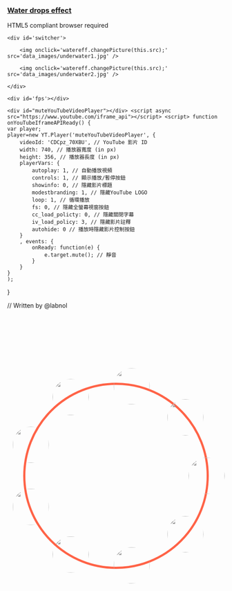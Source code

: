 <html>

<style>
    
    html {
            height: 100%;
    }

    body {
            background-image: url(https://i.imgur.com/FYozCtc.jpg?1);
            background-repeat: no-repeat;
            background-attachment: fixed;
            background-position: center;
            background-size: cover;
    }
    
    .circle-container {
	    position: relative;top:100px;
	    /* 1 */
	    width: 30em;
	    height: 30em;
	    padding: 0;
	    border-radius: 50%;
	    list-style: none;
	    /* 2 */
	    box-sizing: content-box;
	    /* 3 */
	    margin: 5em auto 0;
	    border: solid 5px tomato;
	}

	.circle-container > * {
	    /* 4 */
	    display: block;
	    position: absolute;
	    top: 50%;
	    left: 50%;
	    width: 6em;
	    height: 6em;
	    margin: -3em;
	}

	.circle-container >:nth-of-type(1) {
	    transform: rotate(0deg) translate(15em) rotate(0deg);
	}

	.circle-container >:nth-of-type(2) {
	    transform: rotate(40deg) translate(15em) rotate(-40deg);
	}

	.circle-container >:nth-of-type(3) {
	    transform: rotate(80deg) translate(15em) rotate(-80deg);
	}

	.circle-container >:nth-of-type(4) {
	    transform: rotate(120deg) translate(15em) rotate(-120deg);
	}

	.circle-container >:nth-of-type(5) {
	    transform: rotate(160deg) translate(15em) rotate(-160deg);
	}

	.circle-container >:nth-of-type(6) {
	    transform: rotate(200deg) translate(15em) rotate(-200deg);
	}

	.circle-container >:nth-of-type(7) {
	    transform: rotate(240deg) translate(15em) rotate(-240deg);
	}

	.circle-container >:nth-of-type(8) {
	    transform: rotate(280deg) translate(15em) rotate(-280deg);
	}
	
	.circle-container >:nth-of-type(9) {
	    transform: rotate(320deg) translate(15em) rotate(-320deg);
	}
	
	.circle-container img {
	    display: block;
	    width: 100%;
	    border-radius: 50%;
	    filter: grayscale(100%);
	}

	.circle-container img:hover {
	    filter: grayscale(0);
	}

	.wave{
		  position:absolute;
		  top:calc((100% - 30px)/2);
		  left:calc((100% - 30px)/2);
		  width:30px;
		  height:30px;
		  border-radius:300px;
		  background:url(https://i.imgur.com/FYozCtc.jpg?1);
		  background-attachment:fixed;
		  background-position:center center;
	}
	.wave0{
	  z-index:2;
	  background-size:auto 106%;
	  -webkit-animation:w 1s forwards;
	}
	.wave1{
	  z-index:3;
	  background-size:auto 102%;
	  -webkit-animation:w 1s .2s forwards;
	}
	.wave2{
	  z-index:4;
	  background-size:auto 104%;
	  -webkit-animation:w 1s .4s forwards;
	}
	.wave3{
	  z-index:5;
	  background-size:auto 101%;
	  -webkit-animation:w 1s .5s forwards;
	}
	.wave4{
	  z-index:6;
	  background-size:auto 102%;
	  -webkit-animation:w 1s .8s forwards;
	}
	.wave5{
	  z-index:7;
	  background-size:auto 100%;
	  -webkit-animation:w 1s 1s forwards;
	}
	@-webkit-keyframes w{
	  0%{
	    top:calc((100% - 30px)/2);
	    left:calc((100% - 30px)/2);
	    width:30px;
	    height:30px;
	  }
	  100%{
	    top:calc((100% - 300px)/2);
	    left:calc((100% - 300px)/2);
	    width:300px;
	    height:300px;
	  }
	}

</style>


<head>
    	<script src="https://ajax.googleapis.com/ajax/libs/jquery/3.4.0/jquery.min.js"></script>
   	<meta charset=utf-8 />
	<title>Water drops effect</title>
	<link rel='stylesheet' href='css/main.css' type='text/css'/>
	<script src='js/vector2d.js' type='text/javascript' charset='utf-8'></script>
	<script src='js/waterfall.js' type='text/javascript' charset='utf-8'></script>
</head>

<body>
    <div class='example'>
	<h3><a href='#'>Water drops effect</a></h3>
	<canvas id='water'>HTML5 compliant browser required</canvas>

	<div id='switcher'>

		<img onclick='watereff.changePicture(this.src);' src='data_images/underwater1.jpg' />

		<img onclick='watereff.changePicture(this.src);' src='data_images/underwater2.jpg' />

	</div>

	<div id='fps'></div>

   </div>
    <script Language="Javascript" FOR="window" EVENT="onLoad"> 
	window.alert("新疆屠夫習禁評") 
        //-->
    </script> 
    
    <div id="muteYouTubeVideoPlayer"></div> <script async src="https://www.youtube.com/iframe_api"></script> <script> function onYouTubeIframeAPIReady() {
    var player;
    player=new YT.Player('muteYouTubeVideoPlayer', {
        videoId: 'CDCpz_70XBU', // YouTube 影片 ID
        width: 740, // 播放器寬度 (in px)
        height: 356, // 播放器長度 (in px)
        playerVars: {
            autoplay: 1, // 自動播放視頻
            controls: 1, // 顯示播放/暫停按鈕
            showinfo: 0, // 隱藏影片標題
            modestbranding: 1, // 隱藏YouTube LOGO
            loop: 1, // 循環播放
            fs: 0, // 隱藏全螢幕視窗按鈕
            cc_load_policty: 0, // 隱藏關閉字幕
            iv_load_policy: 3, // 隱藏影片註釋
            autohide: 0 // 播放時隱藏影片控制按鈕
        }
        , events: {
            onReady: function(e) {
                e.target.mute(); // 靜音
            }
        }
    }
    );
}

// Written by @labnol
	</script>
    <ul class='circle-container'>
	    <li>
		<a href=" https://jim99224.github.io/Kenting-National-Park/#" target="_blank">
		    <img src='https://images.chinatimes.com/newsphoto/2018-10-10/900/20181010002416.jpg'>
		</a>
	    </li>
	    <li>
		<a href="https://jim99224.github.io/Taijiang-National-Park/index.html#" target="_blank">
		    <img src='https://encrypted-tbn0.gstatic.com/images?q=tbn:ANd9GcQVpWbpUdPhoaYtWitKWE7NCtm2H131-m2quQWHba54N1GkteCS'>
		</a>
	    </li>
	    <li>
		<a href=" https://gary7lu.github.io/Kinmen-National-Park/" target="_blank">
		    <img id="a" src='https://upload.wikimedia.org/wikipedia/zh/thumb/b/ba/Suneo.png/220px-Suneo.png'></a>
	    </li>
	    <li>
		<a href="https://gary7lu.github.io/Shei-Pa-National-Park/" target="_blank">
		    <img id="b" src='https://www.itsfun.com.tw/cacheimg/ef/da/3e83ab30ecb07bec35a97634d136.jpg'></a>
	    </li>
	    <li>
		<a href=" https://kaidung.github.io/Yushan-National-Park/" target="_blank"><img id="c" src='https://hips.hearstapps.com/hmg-prod.s3.amazonaws.com/images/cov328n38-1556448371.jpg?crop=0.330xw:0.658xh;0.670xw,0&resize=640:*'></a>
	    </li>
	    <li>
		<a href="https://kaidung.github.io/Dongsha-Atoll-National-Park/" target="_blank"><img id="d" src='http://inews.gtimg.com/newsapp_match/0/3646069021/0'></a>
	    </li>
	    <li><img id="e" src='http://lorempixel.com/100/100/business'></li>
	    <li><img src='http://lorempixel.com/100/100/people'></li>
	    <li><img src='https://stickershop.line-scdn.net/stickershop/v1/sticker/381596/ANDROID/sticker.png'></li>
	</ul>

</body>

</html>
